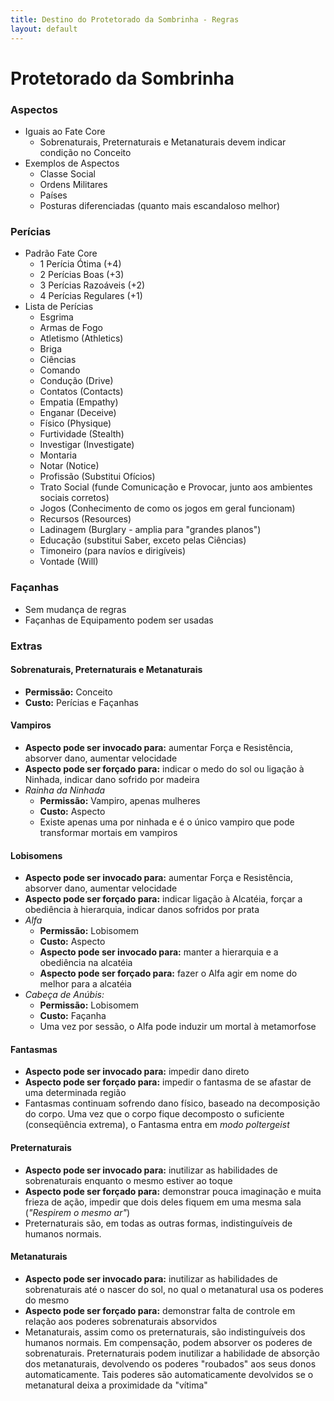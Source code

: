 ```yaml
---
title: Destino do Protetorado da Sombrinha - Regras
layout: default
---
```


Protetorado da Sombrinha
========================

### Aspectos

- Iguais ao Fate Core
  - Sobrenaturais, Preternaturais e Metanaturais devem indicar condição no Conceito
- Exemplos de Aspectos
  - Classe Social
  - Ordens Militares
  - Países
  - Posturas diferenciadas (quanto mais escandaloso melhor)

### Perícias
- Padrão Fate Core
  - 1 Perícia Ótima (+4)
  - 2 Perícias Boas (+3)
  - 3 Perícias Razoáveis (+2)
  - 4 Perícias Regulares (+1)
- Lista de Perícias
  - Esgrima
  - Armas de Fogo
  - Atletismo (Athletics)
  - Briga
  - Ciências
  - Comando
  - Condução (Drive)
  - Contatos (Contacts)
  - Empatia (Empathy)
  - Enganar (Deceive)
  - Físico (Physique)
  - Furtividade (Stealth)
  - Investigar (Investigate)
  - Montaria
  - Notar (Notice)
  - Profissão (Substitui Ofícios)
  - Trato Social (funde Comunicação e Provocar, junto aos ambientes sociais corretos)
  - Jogos (Conhecimento de como os jogos em geral funcionam)
  - Recursos (Resources)
  - Ladinagem (Burglary - amplia para "grandes planos")
  - Educação (substitui Saber, exceto pelas Ciências)
  - Timoneiro (para navíos e dirigíveis)
  - Vontade (Will)

### Façanhas
- Sem mudança de regras
- Façanhas de Equipamento podem ser usadas

### Extras

#### Sobrenaturais, Preternaturais e Metanaturais

- **Permissão:** Conceito
- **Custo:** Perícias e Façanhas

#### Vampiros
- **Aspecto pode ser invocado para:** aumentar Força e Resistência, absorver dano, aumentar velocidade
- **Aspecto pode ser forçado para:** indicar o medo do sol ou ligação à Ninhada, indicar dano sofrido por madeira
- *Rainha da Ninhada*
   - **Permissão:** Vampiro, apenas mulheres
   - **Custo:** Aspecto
   - Existe apenas uma por ninhada e é o único vampiro que pode transformar mortais em vampiros

#### Lobisomens
- **Aspecto pode ser invocado para:** aumentar Força e Resistência, absorver dano, aumentar velocidade
- **Aspecto pode ser forçado para:** indicar ligação à Alcatéia, forçar a obediência à hierarquia, indicar danos sofridos por prata
- *Alfa*
   - **Permissão:** Lobisomem
   - **Custo:** Aspecto
   - **Aspecto pode ser invocado para:** manter a hierarquia e a obediência na alcatéia
   - **Aspecto pode ser forçado para:** fazer o Alfa agir em nome do melhor para a alcatéia
- *Cabeça de Anúbis:*
   - **Permissão:** Lobisomem
   - **Custo:** Façanha
   - Uma vez por sessão, o Alfa pode induzir um mortal à metamorfose

#### Fantasmas
- **Aspecto pode ser invocado para:** impedir dano direto
- **Aspecto pode ser forçado para:** impedir o fantasma de se afastar de uma determinada região
- Fantasmas continuam sofrendo dano físico, baseado na decomposição do corpo. Uma vez que o corpo fique decomposto o suficiente (conseqüência extrema), o Fantasma entra em *modo poltergeist*

#### Preternaturais
- **Aspecto pode ser invocado para:** inutilizar as habilidades de sobrenaturais enquanto o mesmo estiver ao toque
- **Aspecto pode ser forçado para:** demonstrar pouca imaginação e muita frieza de ação, impedir que dois deles fiquem em uma mesma sala (*"Respirem o mesmo ar"*)
- Preternaturais são, em todas as outras formas, indistinguíveis de humanos normais.

#### Metanaturais
- **Aspecto pode ser invocado para:** inutilizar as habilidades de sobrenaturais até o nascer do sol, no qual o metanatural usa os poderes do mesmo
- **Aspecto pode ser forçado para:** demonstrar falta de controle em relação aos poderes sobrenaturais absorvidos
- Metanaturais, assim como os preternaturais, são indistinguíveis dos humanos normais. Em compensação, podem absorver os poderes de sobrenaturais. Preternaturais podem inutilizar a habilidade de absorção dos metanaturais, devolvendo os poderes "roubados" aos seus donos automaticamente. Tais poderes são automaticamente devolvidos se o metanatural deixa a proximidade da "vítima"
